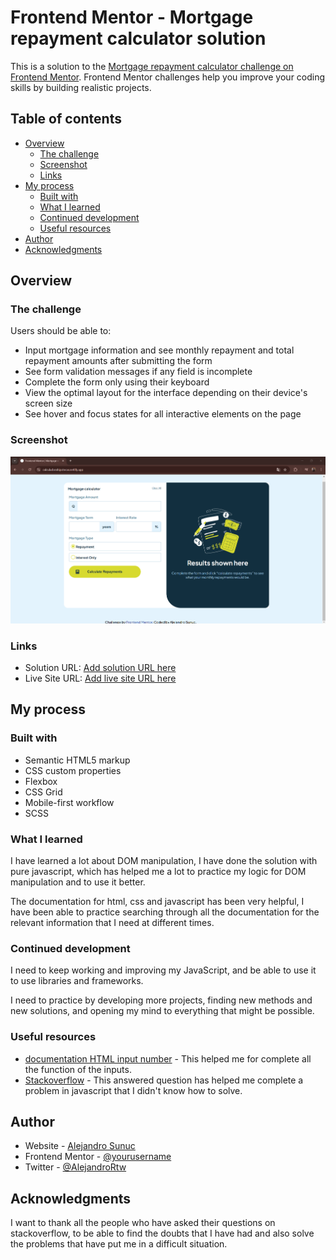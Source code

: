 # Frontend Mentor - Mortgage repayment calculator solution

This is a solution to the [Mortgage repayment calculator challenge on Frontend Mentor](https://www.frontendmentor.io/challenges/mortgage-repayment-calculator-Galx1LXK73). Frontend Mentor challenges help you improve your coding skills by building realistic projects. 

## Table of contents

- [Overview](#overview)
  - [The challenge](#the-challenge)
  - [Screenshot](#screenshot)
  - [Links](#links)
- [My process](#my-process)
  - [Built with](#built-with)
  - [What I learned](#what-i-learned)
  - [Continued development](#continued-development)
  - [Useful resources](#useful-resources)
- [Author](#author)
- [Acknowledgments](#acknowledgments)

## Overview

### The challenge

Users should be able to:

- Input mortgage information and see monthly repayment and total repayment amounts after submitting the form
- See form validation messages if any field is incomplete
- Complete the form only using their keyboard
- View the optimal layout for the interface depending on their device's screen size
- See hover and focus states for all interactive elements on the page

### Screenshot

![screenshot](./image.png)

### Links

- Solution URL: [Add solution URL here](https://github.com/AlejandroIMP/mortgage-calculator)
- Live Site URL: [Add live site URL here](https://calculadorahipotecas.netlify.app/)

## My process

### Built with

- Semantic HTML5 markup
- CSS custom properties
- Flexbox
- CSS Grid
- Mobile-first workflow
- SCSS



### What I learned

I have learned a lot about DOM manipulation, 
I have done the solution with pure javascript, which has helped me a lot to practice my logic for DOM manipulation and to use it better. 

The documentation for html, css and javascript has been very helpful, I have been able to practice searching through all the documentation for the relevant information that I need at different times.

### Continued development

I need to keep working and improving my JavaScript, and be able to use it to use libraries and frameworks.

I need to practice by developing more projects, finding new methods and new solutions, and opening my mind to everything that might be possible.

### Useful resources

- [documentation HTML input number](https://developer.mozilla.org/en-US/docs/Web/HTML/Element/input/number) - This helped me for complete all the function of the inputs.
- [Stackoverflow](https://es.stackoverflow.com/questions/467858/como-pasar-el-estado-de-un-radio-button-de-html-a-js#:~:text=javascript%20%2D%20como%20pasar%20el%20estado,Js%20%2D%20Stack%20Overflow%20en%20espa%C3%B1ol) - This answered question has helped me complete a problem in javascript that I didn't know how to solve.



## Author

- Website - [Alejandro Sunuc](https://github.com/AlejandroIMP)
- Frontend Mentor - [@yourusername](https://www.frontendmentor.io/profile/AlejandroIMP)
- Twitter - [@AlejandroRtw](https://x.com/AlejandroRtw)


## Acknowledgments

I want to thank all the people who have asked their questions on stackoverflow, to be able to find the doubts that I have had and also solve the problems that have put me in a difficult situation.